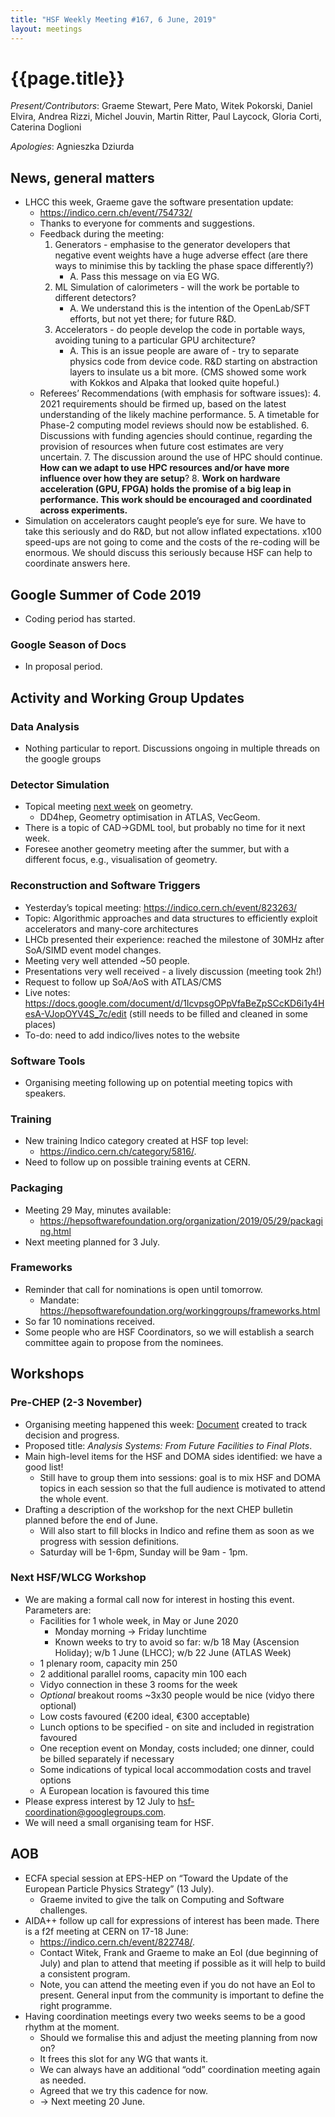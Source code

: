```yaml
---
title: "HSF Weekly Meeting #167, 6 June, 2019"
layout: meetings
---
```


# {{page.title}}

_Present/Contributors_: Graeme Stewart, Pere Mato, Witek Pokorski, Daniel
Elvira, Andrea Rizzi, Michel Jouvin, Martin Ritter, Paul Laycock, Gloria Corti,
Caterina Doglioni

_Apologies_: Agnieszka Dziurda

## News, general matters

- LHCC this week, Graeme gave the software presentation update:
  - [<span class="underline">https://indico.cern.ch/event/754732/</span>](https://indico.cern.ch/event/754732/)
  - Thanks to everyone for comments and suggestions.
  - Feedback during the meeting:
    1.  Generators - emphasise to the generator developers that negative event
        weights have a huge adverse effect (are there ways to minimise this by
        tackling the phase space differently?)
        - A. Pass this message on via EG WG.
    2.  ML Simulation of calorimeters - will the work be portable to different
        detectors?
        - A. We understand this is the intention of the OpenLab/SFT efforts, but
          not yet there; for future R&D.
    3.  Accelerators - do people develop the code in portable ways, avoiding
        tuning to a particular GPU architecture?
        - A. This is an issue people are aware of - try to separate physics code
          from device code. R&D starting on abstraction layers to insulate us a
          bit more. (CMS showed some work with Kokkos and Alpaka that looked
          quite hopeful.)
  - Referees’ Recommendations (with emphasis for software issues): 4. 2021
    requirements should be firmed up, based on the latest understanding of the
    likely machine performance. 5. A timetable for Phase-2 computing model
    reviews should now be established. 6. Discussions with funding agencies
    should continue, regarding the provision of resources when future cost
    estimates are very uncertain. 7. The discussion around the use of HPC should
    continue. **How can we adapt to use HPC resources and/or have more influence
    over how they are setup**? 8. **Work on hardware acceleration (GPU, FPGA)
    holds the promise of a big leap in performance. This work should be
    encouraged and coordinated across experiments.**
- Simulation on accelerators caught people’s eye for sure. We have to take this
  seriously and do R&D, but not allow inflated expectations. x100 speed-ups are
  not going to come and the costs of the re-coding will be enormous. We should
  discuss this seriously because HSF can help to coordinate answers here.

## Google Summer of Code 2019

- Coding period has started.

### Google Season of Docs

- In proposal period.

## Activity and Working Group Updates

### Data Analysis

- Nothing particular to report. Discussions ongoing in multiple threads on the
  google groups

### Detector Simulation

- Topical meeting
  [<span class="underline">next week</span>](https://indico.cern.ch/event/816485/)
  on geometry.
  - DD4hep, Geometry optimisation in ATLAS, VecGeom.
- There is a topic of CAD-\>GDML tool, but probably no time for it next week.
- Foresee another geometry meeting after the summer, but with a different focus,
  e.g., visualisation of geometry.

### Reconstruction and Software Triggers

- Yesterday’s topical meeting:
  [<span class="underline">https://indico.cern.ch/event/823263/</span>](https://indico.cern.ch/event/823263/)
- Topic: Algorithmic approaches and data structures to efficiently exploit
  accelerators and many-core architectures
- LHCb presented their experience: reached the milestone of 30MHz after SoA/SIMD
  event model changes.
- Meeting very well attended \~50 people.
- Presentations very well received - a lively discussion (meeting took 2h\!)
- Request to follow up SoA/AoS with ATLAS/CMS
- Live notes:
  [<span class="underline">https://docs.google.com/document/d/1IcvpsgOPpVfaBeZpSCcKD6i1y4HesA-VJopOYV4S_7c/edit</span>](https://docs.google.com/document/d/1IcvpsgOPpVfaBeZpSCcKD6i1y4HesA-VJopOYV4S_7c/edit)
  (still needs to be filled and cleaned in some places)
- To-do: need to add indico/lives notes to the website

### Software Tools

- Organising meeting following up on potential meeting topics with speakers.

### Training

- New training Indico category created at HSF top level:
  - [<span class="underline">https://indico.cern.ch/category/5816/</span>](https://indico.cern.ch/category/5816/).
- Need to follow up on possible training events at CERN.

### Packaging

- Meeting 29 May, minutes available:
  - [<span class="underline">https://hepsoftwarefoundation.org/organization/2019/05/29/packaging.html</span>](https://hepsoftwarefoundation.org/organization/2019/05/29/packaging.html)
- Next meeting planned for 3 July.

### Frameworks

- Reminder that call for nominations is open until tomorrow.
  - Mandate:
    [<span class="underline">https://hepsoftwarefoundation.org/workinggroups/frameworks.html</span>](https://hepsoftwarefoundation.org/workinggroups/frameworks.html)
- So far 10 nominations received.
- Some people who are HSF Coordinators, so we will establish a search committee
  again to propose from the nominees.

## Workshops

### Pre-CHEP (2-3 November)

- Organising meeting happened this week:
  [<span class="underline">Document</span>](https://docs.google.com/document/d/1aEFJgpTpTtXtTpyf9QXRYAN8X4j--1yFiwNR3HRjtsU/edit#)
  created to track decision and progress.
- Proposed title: _Analysis Systems: From Future Facilities to Final Plots_.
- Main high-level items for the HSF and DOMA sides identified: we have a good
  list\!
  - Still have to group them into sessions: goal is to mix HSF and DOMA topics
    in each session so that the full audience is motivated to attend the whole
    event.
- Drafting a description of the workshop for the next CHEP bulletin planned
  before the end of June.
  - Will also start to fill blocks in Indico and refine them as soon as we
    progress with session definitions.
  - Saturday will be 1-6pm, Sunday will be 9am - 1pm.

### Next HSF/WLCG Workshop

- We are making a formal call now for interest in hosting this event. Parameters
  are:
  - Facilities for 1 whole week, in May or June 2020
    - Monday morning -\> Friday lunchtime
    - Known weeks to try to avoid so far: w/b 18 May (Ascension Holiday); w/b 1
      June (LHCC); w/b 22 June (ATLAS Week)
  - 1 plenary room, capacity min 250
  - 2 additional parallel rooms, capacity min 100 each
  - Vidyo connection in these 3 rooms for the week
  - _Optional_ breakout rooms \~3x30 people would be nice (vidyo there optional)
  - Low costs favoured (€200 ideal, €300 acceptable)
  - Lunch options to be specified - on site and included in registration
    favoured
  - One reception event on Monday, costs included; one dinner, could be billed
    separately if necessary
  - Some indications of typical local accommodation costs and travel options
  - A European location is favoured this time
- Please express interest by 12 July to
  [<span class="underline">hsf-coordination@googlegroups.com</span>](mailto:hsf-coordination@googlegroups.com).
- We will need a small organising team for HSF.

## AOB

- ECFA special session at EPS-HEP on “Toward the Update of the European Particle
  Physics Strategy” (13 July).
  - Graeme invited to give the talk on Computing and Software challenges.
- AIDA++ follow up call for expressions of interest has been made. There is a
  f2f meeting at CERN on 17-18 June:
  - [<span class="underline">https://indico.cern.ch/event/822748/</span>](https://indico.cern.ch/event/822748/).
  - Contact Witek, Frank and Graeme to make an EoI (due beginning of July) and
    plan to attend that meeting if possible as it will help to build a
    consistent program.
  - Note, you can attend the meeting even if you do not have an EoI to present.
    General input from the community is important to define the right programme.
- Having coordination meetings every two weeks seems to be a good rhythm at the
  moment.
  - Should we formalise this and adjust the meeting planning from now on?
  - It frees this slot for any WG that wants it.
  - We can always have an additional “odd” coordination meeting again as needed.
  - Agreed that we try this cadence for now.
  - -> Next meeting 20 June.
